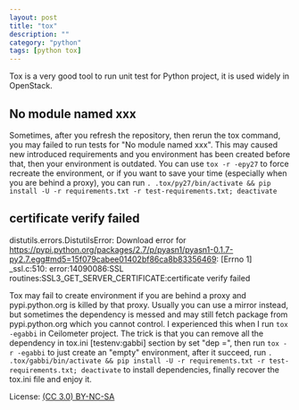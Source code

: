 ```yaml
---
layout: post
title: "tox"
description: ""
category: "python"
tags: [python tox]
---
```

Tox is a very good tool to run unit test for Python project, it is used widely in OpenStack.

## No module named xxx

Sometimes, after you refresh the repository, then rerun the tox command, you may failed to run tests for "No module named xxx". This may caused new introduced requirements and you environment has been created before that, then your environment is outdated. You can use `tox -r -epy27` to force recreate the environment, or if you want to save your time (especially when you are behind a proxy), you can run `. .tox/py27/bin/activate && pip install -U -r requirements.txt -r test-requirements.txt; deactivate`

## certificate verify failed

distutils.errors.DistutilsError: Download error for https://pypi.python.org/packages/2.7/p/pyasn1/pyasn1-0.1.7-py2.7.egg#md5=15f079cabee01402bf86ca8b83356469: [Errno 1] _ssl.c:510: error:14090086:SSL routines:SSL3_GET_SERVER_CERTIFICATE:certificate verify failed

Tox may fail to create environment if you are behind a proxy and pypi.python.org is killed by that proxy. Usually you can use a mirror instead, but sometimes the dependency is messed and may still fetch package from pypi.python.org which you cannot control. I experienced this when I run `tox -egabbi` in Ceilometer project. The trick is that you can remove all the dependency in tox.ini [testenv:gabbi] section by set "dep =", then run `tox -r -egabbi` to just create an "empty" environment, after it succeed, run `. .tox/gabbi/bin/activate && pip install -U -r requirements.txt -r test-requirements.txt; deactivate` to install dependencies, finally recover the tox.ini file and enjoy it.

License: [(CC 3.0) BY-NC-SA](http://creativecommons.org/licenses/by-nc-sa/3.0/)
